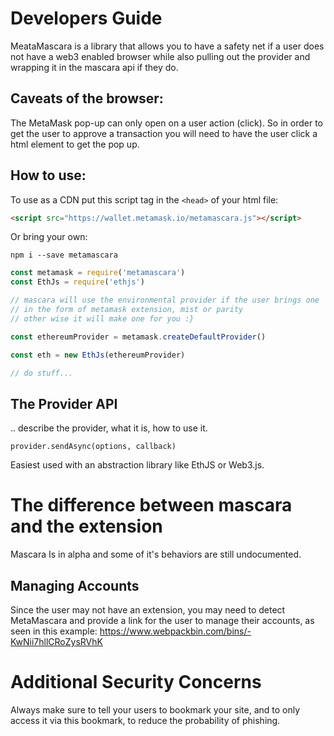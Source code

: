 # Developers Guide

MeataMascara is a library that allows you to have a safety net if a user does not
have a web3 enabled browser while also pulling out the provider and wrapping it in
the mascara api if they do.

## Caveats of the browser:

The MetaMask pop-up can only open on a user action (click). So in order to get the user to approve
a transaction you will need to have the user click a html element to get the pop up.

## How to use:

To use as a CDN put this script tag in the `<head>` of your html file:

```html
<script src="https://wallet.metamask.io/metamascara.js"></script>
```

Or bring your own:

`npm i --save metamascara`

```js
const metamask = require('metamascara')
const EthJs = require('ethjs')

// mascara will use the environmental provider if the user brings one
// in the form of metamask extension, mist or parity
// other wise it will make one for you :}

const ethereumProvider = metamask.createDefaultProvider()

const eth = new EthJs(ethereumProvider)

// do stuff...
```

## The Provider API

.. describe the provider, what it is, how to use it.

`provider.sendAsync(options, callback)`

Easiest used with an abstraction library like EthJS or Web3.js.

# The difference between mascara and the extension
Mascara Is in alpha and some of it's behaviors are still undocumented.

## Managing Accounts

Since the user may not have an extension, you may need to detect MetaMascara and provide a link for the user to manage their accounts, as seen in this example:
https://www.webpackbin.com/bins/-KwNii7hllCRoZysRVhK

# Additional Security Concerns

Always make sure to tell your users to bookmark your site, and to only access it via this bookmark, to reduce the probability of phishing.
